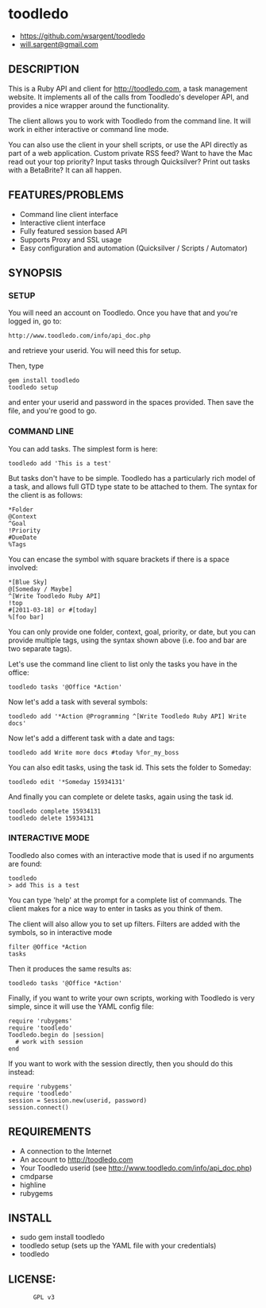 # toodledo

* https://github.com/wsargent/toodledo
* will.sargent@gmail.com

## DESCRIPTION

This is a Ruby API and client for http://toodledo.com, a task management 
website. It implements all of the calls from Toodledo's developer API, and 
provides a nice wrapper around the functionality.

The client allows you to work with Toodledo from the command line. It will
work in either interactive or command line mode.

You can also use the client in your shell scripts, or use the API directly
as part of a web application.  Custom private RSS feed?  Want to have the Mac 
read out your top priority?  Input tasks through Quicksilver?  Print out
tasks with a BetaBrite?  It can all happen.

## FEATURES/PROBLEMS

* Command line client interface
* Interactive client interface
* Fully featured session based API
* Supports Proxy and SSL usage
* Easy configuration and automation (Quicksilver / Scripts / Automator)

## SYNOPSIS

### SETUP

You will need an account on Toodledo.  Once you have that and you're logged in, go to:

    http://www.toodledo.com/info/api_doc.php

and retrieve your userid.  You will need this for setup.

Then, type

    gem install toodledo
    toodledo setup

and enter your userid and password in the spaces provided.  Then save the file, and you're good to go.

### COMMAND LINE
 
You can add tasks.  The simplest form is here:

    toodledo add 'This is a test'
  
But tasks don't have to be simple.  Toodledo has a particularly rich model of 
a task, and allows full GTD type state to be attached to them.  The syntax 
for the client is as follows:

    *Folder
    @Context
    ^Goal
    !Priority
    #DueDate
    %Tags

You can encase the symbol with square brackets if there is a space involved:

    *[Blue Sky]
    @[Someday / Maybe]
    ^[Write Toodledo Ruby API]
    !top
    #[2011-03-18] or #[today]
    %[foo bar]

You can only provide one folder, context, goal, priority, or date, but you can
provide multiple tags, using the syntax shown above (i.e. foo and bar are two 
separate tags).
  
Let's use the command line client to list only the tasks you have in the office:

    toodledo tasks '@Office *Action'

Now let's add a task with several symbols:

    toodledo add '*Action @Programming ^[Write Toodledo Ruby API] Write docs'

Now let's add a different task with a date and tags:

    toodledo add Write more docs #today %for_my_boss

You can also edit tasks, using the task id.  This sets the folder to Someday:

    toodledo edit '*Someday 15934131'

And finally you can complete or delete tasks, again using the task id.

    toodledo complete 15934131
    toodledo delete 15934131

### INTERACTIVE MODE

Toodledo also comes with an interactive mode that is used if no arguments are 
found:

    toodledo
    > add This is a test

You can type 'help' at the prompt for a complete list of commands.  The client
makes for a nice way to enter in tasks as you think of them.

The client will also allow you to set up filters.  Filters are added with
the symbols, so in interactive mode

    filter @Office *Action
    tasks

Then it produces the same results as:

    toodledo tasks '@Office *Action'

Finally, if you want to write your own scripts, working with Toodledo is very
simple, since it will use the YAML config file:

    require 'rubygems'
    require 'toodledo'
    Toodledo.begin do |session|
      # work with session
    end

If you want to work with the session directly, then you should do
this instead:

    require 'rubygems'
    require 'toodledo'
    session = Session.new(userid, password)
    session.connect()

## REQUIREMENTS

* A connection to the Internet
* An account to http://toodledo.com
* Your Toodledo userid (see http://www.toodledo.com/info/api_doc.php)
* cmdparse
* highline
* rubygems

## INSTALL

* sudo gem install toodledo
* toodledo setup (sets up the YAML file with your credentials)
* toodledo

## LICENSE:
		   GPL v3